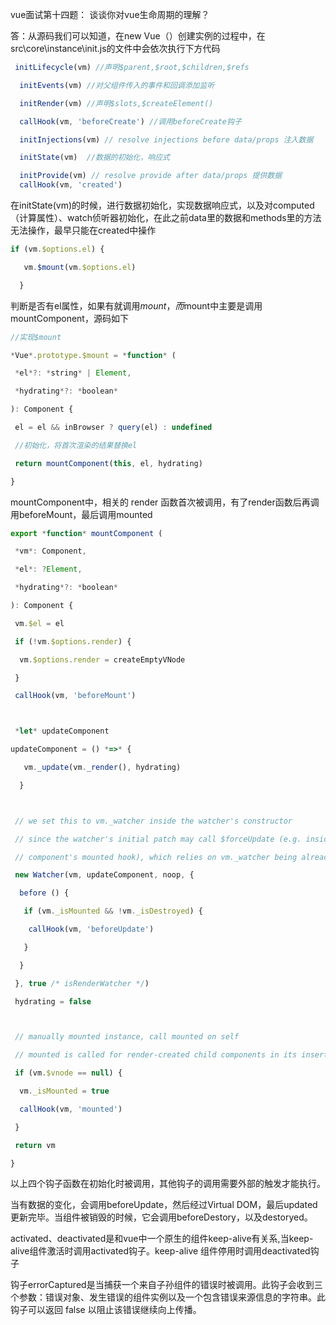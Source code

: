 vue面试第十四题：
谈谈你对vue生命周期的理解？

答：从源码我们可以知道，在new Vue（）创建实例的过程中，在src\core\instance\init.js的文件中会依次执行下方代码

```js
 initLifecycle(vm) //声明$parent,$root,$children,$refs

  initEvents(vm) //对父组件传入的事件和回调添加监听

  initRender(vm) //声明$slots,$createElement()

  callHook(vm, 'beforeCreate') //调用beforeCreate钩子

  initInjections(vm) // resolve injections before data/props 注入数据

  initState(vm)  //数据的初始化，响应式

  initProvide(vm) // resolve provide after data/props 提供数据
  callHook(vm, 'created')
```

在initState(vm)的时候，进行数据初始化，实现数据响应式，以及对computed（计算属性）、watch侦听器初始化，在此之前data里的数据和methods里的方法无法操作，最早只能在created中操作

```js
if (vm.$options.el) {

   vm.$mount(vm.$options.el)

  }
```

判断是否有el属性，如果有就调用$mount，而$mount中主要是调用mountComponent，源码如下

```js
//实现$mount

*Vue*.prototype.$mount = *function* (

 *el*?: *string* | Element,

 *hydrating*?: *boolean*

): Component {

 el = el && inBrowser ? query(el) : undefined

 //初始化，将首次渲染的结果替换el

 return mountComponent(this, el, hydrating)

}
```

mountComponent中，相关的 render 函数首次被调用，有了render函数后再调用beforeMount，最后调用mounted

```js
export *function* mountComponent (

 *vm*: Component,

 *el*: ?Element,

 *hydrating*?: *boolean*

): Component {

 vm.$el = el

 if (!vm.$options.render) {

  vm.$options.render = createEmptyVNode

 }

 callHook(vm, 'beforeMount')



 *let* updateComponent

updateComponent = () *=>* {

   vm._update(vm._render(), hydrating)

  }



 // we set this to vm._watcher inside the watcher's constructor

 // since the watcher's initial patch may call $forceUpdate (e.g. inside child

 // component's mounted hook), which relies on vm._watcher being already defined

 new Watcher(vm, updateComponent, noop, {

  before () {

   if (vm._isMounted && !vm._isDestroyed) {

​    callHook(vm, 'beforeUpdate')

   }

  }

 }, true /* isRenderWatcher */)

 hydrating = false



 // manually mounted instance, call mounted on self

 // mounted is called for render-created child components in its inserted hook

 if (vm.$vnode == null) {

  vm._isMounted = true

  callHook(vm, 'mounted')

 }

 return vm

}
```



以上四个钩子函数在初始化时被调用，其他钩子的调用需要外部的触发才能执行。

当有数据的变化，会调用beforeUpdate，然后经过Virtual DOM，最后updated更新完毕。当组件被销毁的时候，它会调用beforeDestory，以及destoryed。

activated、deactivated是和vue中一个原生的组件keep-alive有关系,当keep-alive组件激活时调用activated钩子。keep-alive 组件停用时调用deactivated钩子

钩子errorCaptured是当捕获一个来自子孙组件的错误时被调用。此钩子会收到三个参数：错误对象、发生错误的组件实例以及一个包含错误来源信息的字符串。此钩子可以返回 false 以阻止该错误继续向上传播。